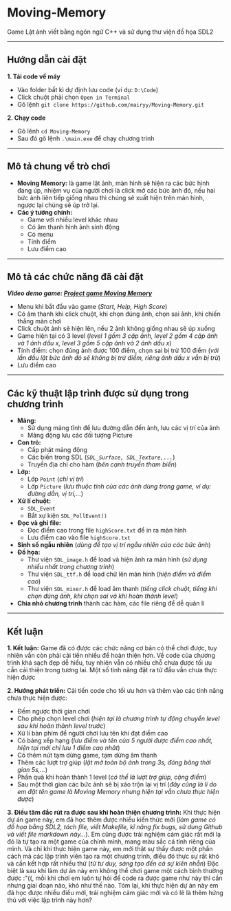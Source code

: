 # Moving-Memory
Game Lật ảnh viết bằng ngôn ngữ C++ và sử dụng thư viện đồ họa SDL2
***
## Hướng dẫn cài đặt
**1. Tải code về máy**
  * Vào folder bất kì dự định lưu code (ví dụ: `D:\Code`)
  * Click chuột phải chọn `Open in Terminal`
  * Gõ lệnh `git clone https://github.com/mairyy/Moving-Memory.git`


**2. Chạy code**
  * Gõ lênh `cd Moving-Memory`
  * Sau đó gõ lệnh `.\main.exe` để chạy chương trình

***
## Mô tả chung về trò chơi
  * **Moving Memory:** là game lật ảnh, màn hình sẽ hiện ra các bức hình đang úp, nhiệm vụ của người chơi là click mở các bức ảnh đó, nếu hai bức ảnh liên tiếp giống nhau thì chúng sẽ xuất hiện trên màn hình, ngược lại chúng sẽ úp trở lại.
  * **Các ý tưởng chính:**
    * Game với nhiều level khác nhau
    * Có âm thanh hình ảnh sinh động
    * Có menu
    * Tính điểm
    * Lưu điểm cao

***
## Mô tả các chức năng đã cài đặt
**_Video demo game: [Project game Moving Memory](https://youtu.be/TY6ALVZbTVs)_**
  * Menu khi bắt đầu vào game (_Start, Help, High Score_)
  * Có âm thanh khi click chuột, khi chọn đúng ảnh, chọn sai ảnh, khi chiến thắng màn chơi
  * Click chuột ảnh sẽ hiện lên, nếu 2 ảnh không giống nhau sẽ úp xuống
  * Game hiện tại có 3 level (_level 1 gồm 3 cặp ảnh, level 2 gồm 4 cặp ảnh và 1 ảnh dấu x, level 3 gồm 5 cặp ảnh và 2 ảnh dấu x_)
  * Tính điểm: chọn đúng ảnh được 100 điểm, chọn sai bị trừ 100 điểm (_với lần đầu lật bức ảnh đó sẽ không bị trừ điểm, riêng ảnh dấu x vẫn bị trừ_)
  * Lưu điểm cao

***
## Các kỹ thuật lập trình được sử dụng trong chương trình
  * **Mảng:** 
    * Sử dụng mảng tĩnh để lưu đường dẫn đến ảnh, lưu các vị trí của ảnh
    * Mảng động lưu các đối tượng Picture
  * **Con trỏ:**
    * Cấp phát mảng động
    * Các biến trong SDL (_`SDL_Surface, SDL_Texture,...`_)
    * Truyền địa chỉ cho hàm (_bên cạnh truyền tham biến_)
  * **Lớp:**
    * Lớp `Point` (_chỉ vị trí_)
    * Lớp `Picture` (_lưu thuộc tính của các ảnh dùng trong game, ví dụ: đường dẫn, vị trí,..._)
  * **Xử lí chuột:**
    * `SDL_Event`
    * Bắt xự kiện `SDL_PollEvent()`
  * **Đọc và ghi file:**
    * Đọc điểm cao trong file `highScore.txt` để in ra màn hình
    * Lưu điểm cao vào file `highScore.txt`
  * **Sinh số ngẫu nhiên** (_dùng để tạo vị trí ngẫu nhiên của các bức ảnh_)
  * **Đồ họa:**
    * Thư viện `SDL_image.h` để load và hiện ảnh ra màn hình (_sử dụng nhiều nhất trong chương trình_)
    * Thư viện `SDL_ttf.h` để load chữ lên màn hình (_hiện điểm và điểm cao_)
    * Thư viện `SDL_mixer.h` để load âm thanh (_tiếng click chuột, tiếng khi chọn đúng ảnh, khi chọn sai và khi hoàn thành level_)
  * **Chia nhỏ chương trình** thành các hàm, các file riêng để dễ quản lí

***
## Kết luận
**1. Kết luận:**
  Game đã có được các chức năng cơ bản có thể chơi được, tuy nhiên vẫn còn phải cải tiến nhiều để hoàn thiện hơn. 
  Về code của chương trình khá sạch đẹp dễ hiểu, tuy nhiên vẫn có nhiều chỗ chưa được tối ưu cần cải thiện trong tương lai.
  Một số tính năng đặt ra từ đầu vẫn chưa thực hiện được

**2. Hướng phát triển:**
Cải tiến code cho tối ưu hơn và thêm vào các tính năng chưa thực hiện được:
  * Đếm ngược thời gian chơi
  * Cho phép chọn level chơi (_hiện tại là chương trình tự động chuyển level sau khi hoàn thành level trước_)
  * Xử lí bàn phím để người chơi lưu tên khi đạt điểm cao
  * Có bảng xếp hạng (_lưu điểm và tên của 5 người được điểm cao nhất, hiện tại mới chỉ lưu 1 điểm cao nhât_)
  * Có thêm nút tạm dừng game, tạm dừng âm thanh
  * Thêm các lượt trợ giúp (_lật mở toàn bộ ảnh trong 3s, đóng băng thời gian 5s,..._)
  * Phần quà khi hoàn thành 1 level (_có thể là lượt trợ giúp, cộng điểm_)
  * Sau một thời gian các bức ảnh sẽ bị xáo trộn lại vị trí (_đây cũng là lí do em đặt tên game là Moving Memory nhưng hiện tại vẫn chưa thực hiện được_)
 
**3. Điều tâm đắc rút ra được sau khi hoàn thiện chương trình:**
Khi thực hiện dự án game này, em đã học thêm được nhiều kiến thức mới (_làm game có đồ họa bằng SDL2, tách file, viết Makefile, kĩ năng fix bugs, sử dung Github và viết file markdown này..._). 
Em cũng được trải nghiệm cảm giác rất mới lạ đó là tự tạo ra một game của chính mình, mang màu sắc cá tính riêng của mình. 
Và chỉ khi thực hiện game này, em mới thật sự thấy được một phần cách mà các lập trình viên tạo ra một chương trình, điều đó thực sự rất khó và cần kết hợp rất nhiều thứ (_từ tư duy, sáng tạo đến cả sự kiên nhẫn_)
Đặc biệt là sau khi làm dự án này em không thể chơi game một cách bình thường được :"((, mỗi khi chơi em luôn tự hỏi để code ra được game như này thì cần nhưng giai đoạn nào, khó như thế nào.
Tóm lại, khi thực hiện dự án này em đã học được nhiều điều mới, trải nghiệm cảm giác mới và có lẽ là thêm hứng thú với việc lập trình này hơn?
